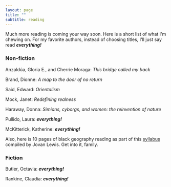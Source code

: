 ```yaml
---
layout: page
title: ""
subtitle: reading
---
```


Much more reading is coming your way soon.  Here is a short list of what I'm chewing on.  For my favorite authors, instead of choosing titles, I'll just say read ***everything!***

### Non-fiction ###

Anzaldúa, Gloria E., and Cherríe Moraga: *This bridge called my back*

Brand, Dionne: *A map to the door of no return*

Said, Edward: *Orientalism*

Mock, Janet: *Redefining realness*

Haraway, Donna: *Simians, cyborgs, and women: the reinvention of nature*

Pullido, Laura: ***everything!***

McKitterick, Katherine: ***everything!***

Also, here is 10 pages of black geography reading as part of this [syllabus](http://geography.berkeley.edu/wp-content/uploads/2016/07/Geog251Spring2017.pdf) compiled by Jovan Lewis.  Get into it, family.

### Fiction ###

Butler, Octavia: ***everything!***

Rankine, Claudia: ***everything!***
